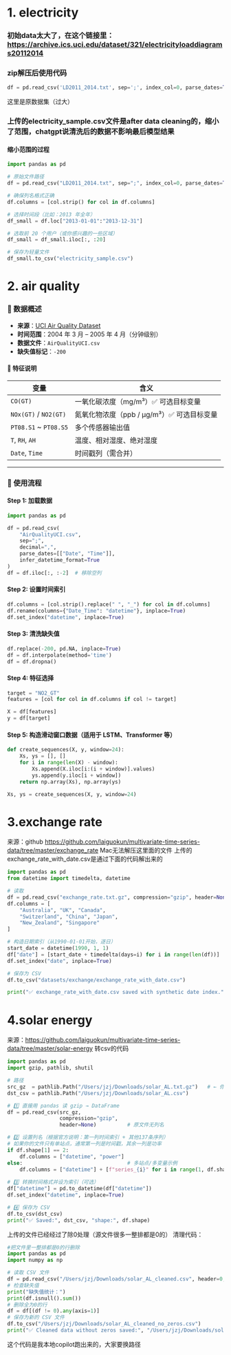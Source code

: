 # 1. electricity
### 初始data太大了，在这个链接里： https://archive.ics.uci.edu/dataset/321/electricityloaddiagrams20112014
### zip解压后使用代码
```python
df = pd.read_csv('LD2011_2014.txt', sep=';', index_col=0, parse_dates=True, decimal=',')
```
这里是原数据集（过大）


### 上传的electricity_sample.csv文件是after data cleaning的，缩小了范围，chatgpt说清洗后的数据不影响最后模型结果
#### 缩小范围的过程
```python
import pandas as pd

# 原始文件路径
df = pd.read_csv("LD2011_2014.txt", sep=";", index_col=0, parse_dates=True, decimal=",")

# 确保列名格式正确
df.columns = [col.strip() for col in df.columns]

# 选择时间段（比如：2013 年全年）
df_small = df.loc["2013-01-01":"2013-12-31"]

# 选取前 20 个用户（或你感兴趣的一些区域）
df_small = df_small.iloc[:, :20]

# 保存为轻量文件
df_small.to_csv("electricity_sample.csv")
```



# 2. air quality
### 📄 数据概述
- **来源**：[UCI Air Quality Dataset](https://archive.ics.uci.edu/ml/datasets/Air+Quality)
- **时间范围**：2004 年 3 月 – 2005 年 4 月（分钟级别）
- **数据文件**：`AirQualityUCI.csv`
- **缺失值标记**：`-200`

#### 📌 特征说明
| 变量 | 含义 |
|------|------|
| `CO(GT)` | 一氧化碳浓度（mg/m³）✅ 可选目标变量 |
| `NOx(GT)` / `NO2(GT)` | 氮氧化物浓度（ppb / µg/m³）✅ 可选目标变量 |
| `PT08.S1` ~ `PT08.S5` | 多个传感器输出值 |
| `T`, `RH`, `AH` | 温度、相对湿度、绝对湿度 |
| `Date`, `Time` | 时间戳列（需合并）

---

### 🧪 使用流程

#### Step 1: 加载数据

```python
import pandas as pd

df = pd.read_csv(
    "AirQualityUCI.csv",
    sep=";",
    decimal=",",
    parse_dates=[["Date", "Time"]],
    infer_datetime_format=True
)
df = df.iloc[:, :-2]  # 移除空列
```

#### Step 2: 设置时间索引
```python
df.columns = [col.strip().replace(" ", "_") for col in df.columns]
df.rename(columns={"Date_Time": "datetime"}, inplace=True)
df.set_index("datetime", inplace=True)
```

#### Step 3: 清洗缺失值
```python
df.replace(-200, pd.NA, inplace=True)
df = df.interpolate(method='time')
df = df.dropna()
```

#### Step 4: 特征选择
```python
target = "NO2_GT"
features = [col for col in df.columns if col != target]

X = df[features]
y = df[target]
```

#### Step 5: 构造滑动窗口数据（适用于 LSTM、Transformer 等）
```python
def create_sequences(X, y, window=24):
    Xs, ys = [], []
    for i in range(len(X) - window):
        Xs.append(X.iloc[i:(i + window)].values)
        ys.append(y.iloc[i + window])
    return np.array(Xs), np.array(ys)

Xs, ys = create_sequences(X, y, window=24)
```
# 3.exchange rate
来源：github https://github.com/laiguokun/multivariate-time-series-data/tree/master/exchange_rate
Mac无法解压这里面的文件
上传的exchange_rate_with_date.csv是通过下面的代码解出来的
```python
import pandas as pd
from datetime import timedelta, datetime

# 读取
df = pd.read_csv("exchange_rate.txt.gz", compression="gzip", header=None)
df.columns = [
    "Australia", "UK", "Canada", 
    "Switzerland", "China", "Japan", 
    "New_Zealand", "Singapore"
]

# 构造日期索引（从1990-01-01开始，逐日）
start_date = datetime(1990, 1, 1)
df["date"] = [start_date + timedelta(days=i) for i in range(len(df))]
df.set_index("date", inplace=True)

# 保存为 CSV
df.to_csv("datasets/exchange/exchange_rate_with_date.csv")

print("✅ exchange_rate_with_date.csv saved with synthetic date index.")
```
# 4.solar energy
来源：https://github.com/laiguokun/multivariate-time-series-data/tree/master/solar-energy
转csv的代码
```python
import pandas as pd
import gzip, pathlib, shutil

# 路径
src_gz  = pathlib.Path("/Users/jzj/Downloads/solar_AL.txt.gz")   # ← 你的实际路径
dst_csv = pathlib.Path("/Users/jzj/Downloads/solar_AL.csv")

# 1️⃣ 直接用 pandas 读 gzip → DataFrame
df = pd.read_csv(src_gz, 
                 compression="gzip", 
                 header=None)          # 原文件无列名

# 2️⃣ 设置列名（根据官方说明：第一列时间索引 + 其他137条序列）
# 如果你的文件只有单站点，通常第一列是时间戳，其余一列是功率
if df.shape[1] == 2:
    df.columns = ["datetime", "power"]
else:                                  # 多站点/多变量示例
    df.columns = ["datetime"] + [f"series_{i}" for i in range(1, df.shape[1])]
    
# 3️⃣ 转换时间格式并设为索引（可选）
df["datetime"] = pd.to_datetime(df["datetime"])
df.set_index("datetime", inplace=True)

# 4️⃣ 保存为 CSV
df.to_csv(dst_csv)
print("✅ Saved:", dst_csv, "shape:", df.shape)
```
上传的文件已经经过了除0处理（源文件很多一整排都是0的）
清理代码：
```python
#把文件里一整排都是0的行删除
import pandas as pd
import numpy as np      

# 读取 CSV 文件
df = pd.read_csv("/Users/jzj/Downloads/solar_AL_cleaned.csv", header=0, parse_dates=["datetime"], index_col="datetime")
# 检查缺失值
print("缺失值统计：")
print(df.isnull().sum())
# 删除全为0的行
df = df[(df != 0).any(axis=1)]
# 保存为新的 CSV 文件
df.to_csv("/Users/jzj/Downloads/solar_AL_cleaned_no_zeros.csv")
print("✅ Cleaned data without zeros saved:", "/Users/jzj/Downloads/solar_AL_cleaned_no_zeros.csv", "shape:", df.shape)
```
这个代码是我本地copilot跑出来的，大家要换路径
